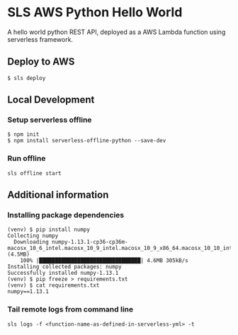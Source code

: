 # SLS AWS Python Hello World
A hello world python REST API, deployed as a AWS Lambda function using serverless framework.

## Deploy to AWS
```shell script
$ sls deploy
```

## Local Development
### Setup serverless offline
```shell script
$ npm init
$ npm install serverless-offline-python --save-dev
```

### Run offline
```shell script
sls offline start
```

## Additional information
### Installing package dependencies
```
(venv) $ pip install numpy
Collecting numpy
  Downloading numpy-1.13.1-cp36-cp36m-macosx_10_6_intel.macosx_10_9_intel.macosx_10_9_x86_64.macosx_10_10_intel.macosx_10_10_x86_64.whl (4.5MB)
    100% |████████████████████████████████| 4.6MB 305kB/s
Installing collected packages: numpy
Successfully installed numpy-1.13.1
(venv) $ pip freeze > requirements.txt
(venv) $ cat requirements.txt
numpy==1.13.1
```

### Tail remote logs from command line
```shell script
sls logs -f <function-name-as-defined-in-serverless-yml> -t
```